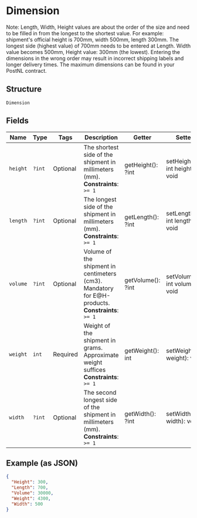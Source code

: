 
# Dimension

Note: Length, Width, Height values are about the order of the size and need to be filled in from the longest to the shortest value. For example: shipment's official height is 700mm, width 500mm, length 300mm. The longest side (highest value) of 700mm needs to be entered at Length. Width value becomes 500mm, Height value: 300mm (the lowest). Entering the dimensions in the wrong order may result in incorrect shipping labels and longer delivery times. The maximum dimensions can be found in your PostNL contract.

## Structure

`Dimension`

## Fields

| Name | Type | Tags | Description | Getter | Setter |
|  --- | --- | --- | --- | --- | --- |
| `height` | `?int` | Optional | The shortest side of the shipment in millimeters (mm).<br>**Constraints**: `>= 1` | getHeight(): ?int | setHeight(?int height): void |
| `length` | `?int` | Optional | The longest side of the shipment in millimeters (mm).<br>**Constraints**: `>= 1` | getLength(): ?int | setLength(?int length): void |
| `volume` | `?int` | Optional | Volume of the shipment in centimeters (cm3). Mandatory for E@H-products.<br>**Constraints**: `>= 1` | getVolume(): ?int | setVolume(?int volume): void |
| `weight` | `int` | Required | Weight of the shipment in grams. Approximate weight suffices<br>**Constraints**: `>= 1` | getWeight(): int | setWeight(int weight): void |
| `width` | `?int` | Optional | The second longest side of the shipment in millimeters (mm).<br>**Constraints**: `>= 1` | getWidth(): ?int | setWidth(?int width): void |

## Example (as JSON)

```json
{
  "Height": 300,
  "Length": 700,
  "Volume": 30000,
  "Weight": 4300,
  "Width": 500
}
```

